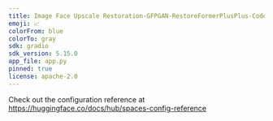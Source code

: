 ```yaml
---
title: Image Face Upscale Restoration-GFPGAN-RestoreFormerPlusPlus-CodeFormer
emoji: 📈
colorFrom: blue
colorTo: gray
sdk: gradio
sdk_version: 5.15.0
app_file: app.py
pinned: true
license: apache-2.0
---
```


Check out the configuration reference at https://huggingface.co/docs/hub/spaces-config-reference
